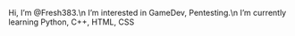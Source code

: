 Hi, I’m @Fresh383.\n
I’m interested in GameDev, Pentesting.\n
I’m currently learning Python, C++, HTML, CSS
